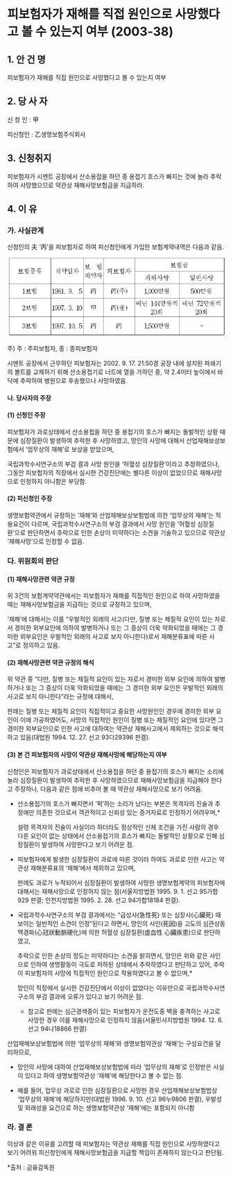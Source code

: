 # 피보험자가 재해를 직접 원인으로 사망했다고 볼 수 있는지 여부 (2003-38)


## 1. 안 건 명
피보험자가 재해를 직접 원인으로 사망했다고 볼 수 있는지 여부

## 2. 당 사 자

신 청 인 : 甲

피신청인 : 乙생명보험주식회사

## 3. 신청취지

피보험자가 시멘트 공장에서 산소용접을 하던 중 용접기 호스가 빠지는 것에 놀라 추락하여 사망했으므로 약관상 재해사망보험금을 지급하라.

## 4. 이   유

### 가. 사실관계

신청인의 夫 ‘丙’을 피보험자로 하여 피신청인에게 가입한 보험계약내역은 다음과 같음.


![alt image](https://raw.githubusercontent.com/aijinet/bodoc-claim-contents/master/contents/images/93_1.PNG)


<!--

보험종류
계약일자
보  험
계약자
피보험자
보험금
재해사망
일반사망
1보험
1981. 9.  5
丙
丙(주)
1,000만원
500만원
2보험
1997. 3. 10
甲
丙(종)
매년 144만원씩
20회
매년 72만원씩
20회
3보험
1997. 10. 5
丙
丙
1,500만원
-
-->
주) 주 : 주피보험자, 종 : 종피보험자

시멘트 공장에서 근무하던 피보험자는 2002. 9. 17. 21:50경 공장 내에 설치된 파쇄기의 볼트를 교체하기 위해 산소용접기로 너트에 열을 가하던 중, 약 2.4미터 높이에서 바닥에 추락하여 병원으로 후송했으나 사망하였음.

#### 나. 당사자의 주장

#### (1) 신청인 주장

피보험자가 과로상태에서 산소용접을 하던 중 용접기의 호스가 빠지는 돌발적인 상황 때문에 심장질환이 발생하여 추락한 후 사망하였고, 망인의 사망에 대해서 산업재해보상보험에서 ‘업무상의 재해’로 보상을 받았으며,

국립과학수사연구소의 부검 결과 사망 원인을 ‘허혈성 심장질환’이라고 추정하였으나, 그동안 피보험자의 직장에서 실시한 건강진단에는 별다른 이상이 없었으므로 재해사망으로 인정하지 아니함은 부당함.


#### (2) 피신청인 주장

생명보험약관에서 규정하는 ‘재해’와 산업재해보상보험법에 의한 ‘업무상의 재해’는 적용요건이 다르며, 국립과학수사연구소의 부검 결과에서 사망 원인을 ‘허혈성 심장질환’으로 판단하면서 추락으로 인한 손상이 미약하다는 소견을 기술하고 있으므로 약관상 ‘재해사망’으로 인정할 수 없음.



### 다. 위원회의 판단

#### (1) 재해사망관련 약관 규정

위 3건의 보험계약약관에서는 피보험자가 재해를 직접적인 원인으로 하여 사망하였을 때는 재해사망보험금을 지급하는 것으로 규정하고 있으며,

‘재해’에 대해서는 이를 “우발적인 외래의 사고(다만, 질병 또는 체질적 요인이 있는 자로서 경미한 외부요인에 의하여 발병하거나 또는 그 증상이 더욱 악화되었을 때에는 그 경미한 외부요인은 우발적인 외래의 사고로 보지 아니한다)로서 재해분류표에 따른 사고”로 정의하고 있음.


#### (2) 재해사망관련 약관 규정의 해석

위 약관 중 “다만, 질병 또는 체질적 요인이 있는 자로서 경미한 외부 요인에 의하여 발병하거나 또는 그 증상이 더욱 악화되었을 때에는 그 경미한 외부 요인은 우발적인 외래의 사고로 보지 아니한다”라는 규정에 대해서,

판례는 질병 또는 체질적 요인이 직접적이고 중요한 사망원인인 경우에 경미한 외부 요인이 이에 가공하였어도, 사망의 직접적인 원인이 질병 또는 체질적인 요인에 있다면 그 경미한 외부요인으로 인한 사고에 대하여는 약관상 재해사고에서 제외하는 것으로 해석하고 있음(대법원 1994. 12. 27. 선고 93다29396 판결).

#### (3) 본 건 피보험자의 사망이 약관상 재해사망에 해당하는지 여부

신청인은 피보험자가 과로상태에서 산소용접을 하던 중 용접기의 호스가 빠지는 소리에 놀라 심장질환이 발생하여 추락한 후 사망하였으므로 재해사망보험금을 지급해야 한다고 주장하나, 다음과 같은 점에 비추어 볼 때 약관상 재해사망으로 보기 어려움.

* 산소용접기의 호스가 빠지면서 ‘퍽’하는 소리가 났다는 부분은 목격자의 진술과 추정에만 의존한 것으로서 객관적이고 신뢰성 있는 증거자료로 인정하기 어려우며,*

  설령 목격자의 진술이 사실이라 하더라도 정상적인 신체 조건을 가진 사람의 경우 다른 요인이 없는 상태에서 산소용접기의 호스가 빠지는 돌발적인 상황으로 인해 심장질환이 발생하여 사망한다고 보기 어려운 점.

* 피보험자에게 발생한 심장질환이 과로에 따른 것이라 하여도 과로로 인한 사고는 약관상 재해분류표의 ‘재해’에서 제외하고 있으며,

  판례도 과로가 누적되어서 심장질환이 발생하여 사망한 생명보험계약의 피보험자에 대해서는 재해사망으로 인정하지 않는 점(서울지방법원 1995. 9. 1. 선고 95가합929 판결; 인천지방법원 1995. 2. 28. 선고 94가합18184 판결).

* 국립과학수사연구소의 부검 결과에서는 “급성사(急性死) 또는 심장사(心臟死) 때 보이는 일반적인 소견이 인정”된다고 하면서, 망인의 사인(死因)을 고도의 심관상동맥경화(心冠狀動脈硬化)에 의한 허혈성 심장질환(虛血性 心臟疾患)으로 판단하였고,

  추락으로 인한 손상의 정도는 미약하다는 소견을 밝히면서, 망인은 위와 같은 사인으로 인하여 생명활동이 극도로 저하된 상태에서 추락하였다고 판단하고 있어, 추락이 피보험자의 사망에 직접적인 원인으로 작용하였다고 볼 수 없으며,*

  망인이 직장에서 실시한 건강진단에서 이상이 없었다는 이유만으로 국립과학수사연구소의 부검 결과에 오류가 있다고 보기 어려운 점.

  * 참고로 판례는 심근경색증이 있는 피보험자가 운전도중 벽을 충격하는 사고로 사망한 경우 이를 재해사망으로 인정하지 않음(서울민사지방법원 1994. 12. 6. 선고 94나18866 판결)

산업재해보상보험법에 의한 ‘업무상의 재해’와 생명보험약관상 ‘재해’는 구성요건을 달리하므로,

* 망인의 사망에 대하여 산업재해보상보험법에 따라 ‘업무상의 재해’로 인정받은 사실이 있다고 하여 생명보험약관상 ‘재해’에 해당한다고 볼 수 없는 점.

* 예를 들어, 업무상 과로로 인한 심장질환으로 사망한 경우 산업재해보상보험법상 ‘업무상의 재해’에 해당하지만(대법원 1996. 9. 10. 선고 96누9806 판결), 우발성 및 외래성을 요건으로 하는 생명보험약관상 ‘재해’에는 포함되지 아니함

### 라. 결  론

이상과 같은 이유를 고려할 때 피보험자는 약관상 재해를 직접 원인으로 사망하였다고 보기 어려워 피신청인에게 재해사망보험금을 지급할 책임이 존재하지 않는다고 판단됨.

*출처 : 금융감독원


